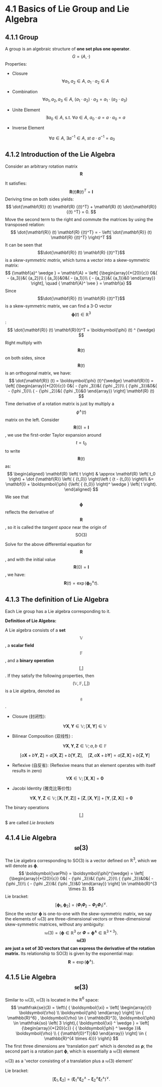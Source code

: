 # 4.1 Basics of Lie Group and Lie Algebra

## 4.1.1 Group

A group is an algebraic structure of **one set plus one operator**. 
$$
G = (A, \cdot)
$$
Properties:

- Closure
  $$
  \  \forall a_1, a_2 \in A, \  a_1 \cdot a_2 \in A
  $$
  
- Combination
  $$
  \forall a_1, a_2, a_3 \in A, \  (a_1 \cdot a_2) \cdot a_3 = a_1 \cdot ( a_2 \cdot a_3) 
  $$
  
- Unite Element
  $$
  \  \exists a_0 \in A, \  \mathrm{s.t.} \ \forall a \in A, \  a_0 \cdot a = a \cdot a_0 = a
  $$
  
- Inverse Element

$$
 \  \forall a \in A, \  \exists a^{-1} \in A, \  st \  a \cdot a^{-1} = a_0
$$

## 4.1.2 Introduction of the Lie Algebra

Consider an arbitrary rotation matrix $$\mathbf{R}$$

It satisfies:
$$
\mathbf{R}(t) \mathbf{R}(t) ^T = \mathbf{I}
$$
Deriving time on both sides yields:
$$
\dot{\mathbf{R}} (t) \mathbf{R} {(t)^T} + \mathbf{R} (t) \dot{\mathbf{R}} {(t) ^T} = 0.
$$
Move the second term to the right and commute the matrices by using the transposed relation:
$$
\dot{\mathbf{R}} (t) \mathbf{R} {(t)^T} = - \left( \dot{\mathbf{R}} (t) \mathbf{R} {(t)^T} \right)^T
$$
It can be seen that $$\dot{\mathbf{R}} (t) \mathbf{R} {(t)^T}$$ is a *skew-symmetric matrix*, which turns a vector into a skew-symmetric matrix:
$$
{\mathbf{a}^ \wedge } = \mathbf{A} = \left[ {\begin{array}{*{20}{c}}
    0&{ - {a_3}}&{ {a_2}}\\
    { {a_3}}&0&{ - {a_1}}\\
    { - {a_2}}&{ {a_1}}&0
    \end{array}} \right], \quad
{ \mathbf{A}^ \vee } = \mathbf{a}
$$
Since $$\dot{\mathbf{R}} (t) \mathbf{R} {(t)^T}$$ is a skew-symmetric matrix, we can find a 3-D vector $$\boldsymbol{\phi} (t) \in \mathbb{R}^3$$:
$$
\dot{\mathbf{R}} (t) \mathbf{R}(t)^T = \boldsymbol{\phi} (t) ^ {\wedge}
$$
Right multiply with $$\mathbf{R}(t)$$ on both sides, since $$\mathbf{R}(t)$$ is an orthogonal matrix, we have:
$$
\dot{\mathbf{R}} (t) = \boldsymbol{\phi} (t)^{\wedge} \mathbf{R}(t) =
\left[ {\begin{array}{*{20}{c}}
    0&{ - {\phi _3}}&{ {\phi _2}}\\
    { {\phi _3}}&0&{ - {\phi _1}}\\
    { - {\phi _2}}&{ {\phi _1}}&0
    \end{array}} \right] \mathbf{R} (t)
$$
Time derivative of a rotation matrix is just by multiply a $$\phi^ {\wedge}(t)$$ matrix on the left. Consider $$\mathbf{R}(0) = \mathbf{I}$$ , we use the first-order Taylor expansion around $$t=t_0$$ to write $$\mathbf{R}(t)$$ as:
$$
\begin{aligned}
\mathbf{R} \left( t \right) & \approx \mathbf{R} \left( t_0 \right) + \dot {\mathbf{R}} \left( { {t_0}} \right)\left ( {t - {t_0}} \right)\\
&= \mathbf{I} + \boldsymbol{\phi} {\left( { {t_0}} \right)^ \wedge } \left( t \right).
\end{aligned}
$$
We see that $$\boldsymbol{\phi}$$ reflects the derivative of $$\mathbf{R}$$, so it is called the *tangent space* near the origin of $$\mathrm{SO}(3)$$

Solve for the above differential equation for $$\mathbf{R}$$, and with the initial value $$\mathbf{R}(0) = \mathbf{I}$$, we have:
$$
\mathbf{R}(t) = \exp \left( \boldsymbol{\phi}_0^\wedge t \right).
$$

## 4.1.3 The definition of Lie Algebra

Each Lie group has a Lie algebra corresponding to it.

**Definition of Lie Algebra:**

A Lie algebra consists of a **set** $$\mathbb{V}$$, a **scalar field** $$\mathbb{F}$$, and a **binary operation** $$[,]$$. If they satisfy the following properties, then $$(\mathbb{V}, \mathbb{F}, [,])$$ is a Lie algebra, denoted as $$\mathfrak{g}$$.

- Closure (封闭性): 

  $$\forall \mathbf{X}, \mathbf{Y} \in \mathbb{V}; [\mathbf{X}, \mathbf{Y}] \in \mathbb{V}$$

- Bilinear Composition (双线性) : 

  $$\forall \mathbf{X},\mathbf{Y},\mathbf{Z} \in \mathbb{V}; a,b \in \mathbb{F }$$

  $$[a\mathbf{X}+b\mathbf{Y}, \mathbf{Z}] = a[\mathbf{X}, \mathbf{Z}] + b [ \mathbf{Y}, \mathbf{Z} ], \quad [\mathbf{Z}, a \mathbf{X}+b\mathbf{Y}] = a [\mathbf{Z}, \mathbf{X} ]+ b [\mathbf{Z},\mathbf{Y}]$$

- Reflexive (自反省): (Reflexive means that an element operates with itself results in zero)
  $$
  \forall \mathbf{X} \in \mathbb{V}; [\mathbf{X},\mathbf{X}] = \mathbf{0}
  $$
  
- Jacobi Identity (雅克比等价性)

$$
\forall \mathbf{X},\mathbf{Y},\mathbf{Z} \in \mathbb{V}; [\mathbf{X}, [ \mathbf{Y},\mathbf{Z}] ] + [\mathbf{Z}, [\mathbf{X},\mathbf{Y}] ] + [\mathbf{Y}, [\mathbf{Z}, \mathbf{X}]] =\mathbf{0}
$$

The binary operations $$[,]$$$ are called *Lie brackets*

## 4.1.4 Lie Algebra $$\mathfrak{so}(3)$$

The Lie algebra corresponding to $\mathrm{SO}(3)$ is a vector defined on $\mathbb{R}^3$, which we will denote as $\boldsymbol{\phi}$.
$$
\boldsymbol{\varPhi} = \boldsymbol{\phi}^{\wedge} = \left[ {\begin{array}{*{20}{c}}
    0&{ - {\phi _3}}&{ {\phi _2}}\\
    { {\phi _3}}&0&{ - {\phi _1}}\\
    { - {\phi _2}}&{ {\phi _1}}&0
    \end{array}} \right] \in \mathbb{R}^{3 \times 3}.
$$
Lie bracket:
$$
[\boldsymbol{\phi}_1, \boldsymbol{\phi}_2] = \left( \mathbf{ \varPhi }_1 \mathbf{ \varPhi }_2 - \mathbf{ \varPhi }_2 \mathbf{ \varPhi }_1 \right)^\vee.
$$
Since the vector $\boldsymbol{\phi}$ is one-to-one with the skew-symmetric matrix, we say the elements of $\mathfrak{so}(3)$ are three-dimensional vectors or three-dimensional skew-symmetric matrices, without any ambiguity:
$$
\mathfrak{so}(3) = \left\{ \boldsymbol{\phi} \in \mathbb{R}^3 \ \text{or}\  \boldsymbol{\varPhi} = \boldsymbol{\phi^\wedge} \in \mathbb{ R}^{3 \times 3} \right\}.
$$
**$$\mathfrak{so}(3)$$ are just a set of 3D vectors that can express the derivative of the rotation matrix.** Its relationship to $\mathrm{SO}(3)$ is given by the exponential map:
$$
\mathbf{R} = \exp ( \boldsymbol{\phi}^\wedge ).
$$

## 4.1.5 Lie Algebra $$\mathfrak{se}(3)$$

 Similar to $\mathfrak{so}(3)$, $\mathfrak{se}(3)$ is located in the $\mathbb{R}^6$ space:
$$
\mathfrak{se}(3) = \left\{ { \boldsymbol{\xi} = \left[ \begin{array}{l}
    \boldsymbol{\rho} \\
    \boldsymbol{\phi}
    \end{array} \right]
    \in { \mathbb{R}^6} ,
    \boldsymbol{\rho} \in { \mathbb{R}^3}, \boldsymbol{\phi} \in \mathfrak{so} \left( 3 \right),{ \boldsymbol{\xi} ^ \wedge } = \left[ {\begin{array}{*{20}{c}}
        { { \boldsymbol{\phi} ^ \wedge }}& \boldsymbol{\rho} \\
        { {\mathbf{0}^T}}&0
        \end{array}} \right] \in { \mathbb{R}^{4 \times 4}}} \right\}
$$
The first three dimensions are  'translation part' which is denoted as $\boldsymbol{\rho}$;  the second part is a rotation part $\boldsymbol{\phi}$, which is essentially a $\mathfrak{so}(3)$ element

 $\mathfrak{se}(3)$ as a 'vector consisting of a translation plus a $\mathfrak{so}(3)$ element'

Lie bracket:
$$
[ \boldsymbol{\xi}_1, \boldsymbol{\xi}_2 ] = \left( \boldsymbol{\xi}_1^\wedge \boldsymbol{\xi}_2^\wedge -\boldsymbol{\xi}_2^ \wedge \boldsymbol{\xi}_1^\wedge \right) ^\vee.
$$

